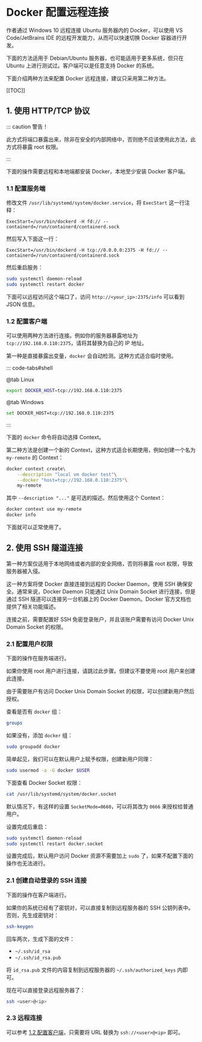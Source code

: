 # Docker 配置远程连接

作者通过 Windows 10 远程连接 Ubuntu 服务器内的 Docker，可以使用 VS Code/JetBrains IDE 的远程开发能力，从而可以快速切换 Docker 容器进行开发。

下面的方法适用于 Debian/Ubuntu 服务器，也可能适用于更多系统，但只在 Ubuntu 上进行测试过。客户端可以是任意支持 Docker 的系统。

下面介绍两种方法来配置 Docker 远程连接，建议只采用第二种方法。

[[TOC]]

## 1. 使用 HTTP/TCP 协议

::: caution 警告！

此方式将端口暴露出来，除非在安全的内部网络中，否则绝不应该使用此方法，此方式将暴露 root 权限。

:::

下面的操作需要远程和本地端都安装 Docker，本地至少安装 Docker 客户端。

### 1.1 配置服务端

修改文件 `/usr/lib/systemd/system/docker.service`，将 `ExecStart` 这一行注释：

```properties
ExecStart=/usr/bin/dockerd -H fd:// --containerd=/run/containerd/containerd.sock
```

然后写入下面这一行：

```properties
ExecStart=/usr/bin/dockerd -H tcp://0.0.0.0:2375 -H fd:// --containerd=/run/containerd/containerd.sock
```

然后重启服务：

```bash
sudo systemctl daemon-reload
sudo systemctl restart docker
```

下面可以远程访问这个端口了，访问 `http://<your_ip>:2375/info` 可以看到 JSON 信息。

### 1.2 配置客户端

可以使用两种方法进行连接。例如你的服务器暴露地址为 `tcp://192.168.0.110:2375`，请将其替换为自己的 IP 地址。

第一种是直接暴露出变量，`docker` 会自动检测。这种方式适合临时使用。

::: code-tabs#shell

@tab Linux

```bash
export DOCKER_HOST=tcp://192.168.0.110:2375
```

@tab Windows

```bash
set DOCKER_HOST=tcp://192.168.0.110:2375
```

:::

下面的 `docker` 命令将自动选择 Context。

第二种方法是创建一个新的 Context，这种方式适合长期使用，例如创建一个名为 `my-remote` 的 Context：

```bash
docker context create\
    --description "local vm docker test"\
    --docker "host=tcp://192.168.0.110:2375"\
    my-remote
```

其中 `--description "..."` 是可选的描述。然后使用这个 Context：

```bash
docker context use my-remote
docker info
```

下面就可以正常使用了。

## 2. 使用 SSH 隧道连接

第一种方案仅适用于本地网络或者内部的安全网络，否则将暴露 root 权限，导致服务器被入侵。

这一种方案将使 Docker 直接连接到远程的 Docker Daemon，使用 SSH 确保安全。通常来说，Docker Daemon 只能通过 Unix Domain Socket 进行连接，但是通过 SSH 隧道可以连接另一台机器上的 Docker Daemon。Docker 官方文档也提供了相关功能描述。

连接之前，需要配置好 SSH 免密登录账户，并且该账户需要有访问 Docker Unix Domain Socket 的权限。

### 2.1 配置用户权限

下面的操作在服务端进行。

如果你使用 root 用户进行连接，请跳过此步骤。但建议不要使用 root 用户来创建此连接。

由于需要账户有访问 Docker Unix Domain Socket 的权限，可以创建新用户然后授权。

查看是否有 `docker` 组：

```bash
groups
```

如果没有，添加 `docker` 组：

```bash
sudo groupadd docker
```

简单起见，我们可以在默认用户上赋予权限，创建新用户同理：

```bash
sudo usermod -a -G docker $USER
```

下面查看 Docker Socket 权限：

```bash
cat /usr/lib/systemd/system/docker.socket
```

默认情况下，有这样的设置 `SocketMode=0660`，可以将其改为 `0666` 来授权给普通用户。

设置完成后重启：

```bash
sudo systemctl daemon-reload
sudo systemctl restart docker.socket
```

设置完成后，默认用户访问 Docker 资源不需要加上 `sudo` 了，如果不配置下面的操作也无法进行。

### 2.1 创建自动登录的 SSH 连接

下面的操作在客户端进行。

如果你的系统已经有了密钥对，可以直接复制到远程服务器的 SSH 公钥列表中。否则，先生成密钥对：

```bash
ssh-keygen
```

回车两次，生成下面的文件：

- `~/.ssh/id_rsa`
- `~/.ssh/id_rsa.pub`

将 `id_rsa.pub` 文件的内容复制到远程服务器的 `~/.ssh/authorized_keys` 内即可。

现在可以直接登录远程服务器了：

```bash
ssh <user>@<ip>
```

### 2.3 远程连接

<!-- markdownlint-disable MD051 -->

可以参考 [1.2 配置客户端](#_1-2-配置客户端)，只需要将 URL 替换为 `ssh://<user>@<ip>` 即可。
